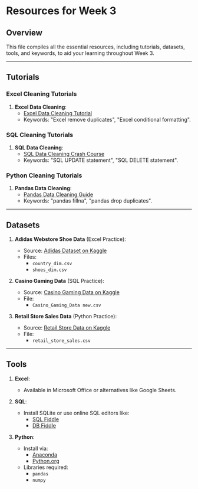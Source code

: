 # Resources for Week 3

## Overview
This file compiles all the essential resources, including tutorials, datasets, tools, and keywords, to aid your learning throughout Week 3.

---

## Tutorials

### Excel Cleaning Tutorials
1. **Excel Data Cleaning**:
   - [Excel Data Cleaning Tutorial](https://www.youtube.com/results?search_query=excel+data+cleaning)
   - Keywords: "Excel remove duplicates", "Excel conditional formatting".

### SQL Cleaning Tutorials
1. **SQL Data Cleaning**:
   - [SQL Data Cleaning Crash Course](https://www.youtube.com/results?search_query=sql+data+cleaning)
   - Keywords: "SQL UPDATE statement", "SQL DELETE statement".

### Python Cleaning Tutorials
1. **Pandas Data Cleaning**:
   - [Pandas Data Cleaning Guide](https://www.youtube.com/results?search_query=pandas+data+cleaning)
   - Keywords: "pandas fillna", "pandas drop duplicates".

---

## Datasets
1. **Adidas Webstore Shoe Data** (Excel Practice):
   - Source: [Adidas Dataset on Kaggle](https://www.kaggle.com/datasets/tamsnd/adidas-webstore-shoe-data)
   - Files:
     - `country_dim.csv`
     - `shoes_dim.csv`

2. **Casino Gaming Data** (SQL Practice):
   - Source: [Casino Gaming Data on Kaggle](https://www.kaggle.com/datasets/willianoliveiragibin/casino-gaming-data)
   - File:
     - `Casino_Gaming_Data new.csv`

3. **Retail Store Sales Data** (Python Practice):
   - Source: [Retail Store Data on Kaggle](https://www.kaggle.com/datasets/ahmedmohamed2003/retail-store-sales-dirty-for-data-cleaning)
   - File:
     - `retail_store_sales.csv`

---

## Tools
1. **Excel**:
   - Available in Microsoft Office or alternatives like Google Sheets.

2. **SQL**:
   - Install SQLite or use online SQL editors like:
     - [SQL Fiddle](http://sqlfiddle.com/)
     - [DB Fiddle](https://www.db-fiddle.com/)

3. **Python**:
   - Install via:
     - [Anaconda](https://www.anaconda.com/products/distribution)
     - [Python.org](https://www.python.org/downloads/)
   - Libraries required:
     - `pandas`
     - `numpy`